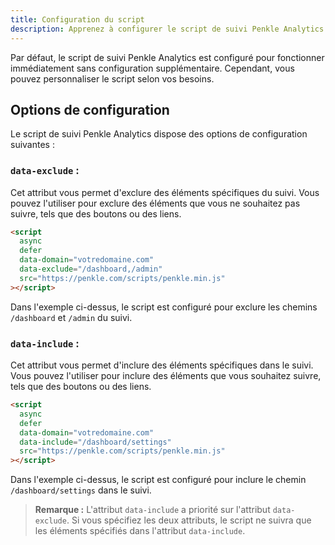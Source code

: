 ```yaml
---
title: Configuration du script
description: Apprenez à configurer le script de suivi Penkle Analytics
---
```


Par défaut, le script de suivi Penkle Analytics est configuré pour fonctionner immédiatement sans configuration supplémentaire. Cependant, vous pouvez personnaliser le script selon vos besoins.

## Options de configuration

Le script de suivi Penkle Analytics dispose des options de configuration suivantes :

### `data-exclude` :

Cet attribut vous permet d'exclure des éléments spécifiques du suivi. Vous pouvez l'utiliser pour exclure des éléments que vous ne souhaitez pas suivre, tels que des boutons ou des liens.

```html
<script
  async
  defer
  data-domain="votredomaine.com"
  data-exclude="/dashboard,/admin"
  src="https://penkle.com/scripts/penkle.min.js"
></script>
```

Dans l'exemple ci-dessus, le script est configuré pour exclure les chemins `/dashboard` et `/admin` du suivi.

### `data-include` :

Cet attribut vous permet d'inclure des éléments spécifiques dans le suivi. Vous pouvez l'utiliser pour inclure des éléments que vous souhaitez suivre, tels que des boutons ou des liens.

```html
<script
  async
  defer
  data-domain="votredomaine.com"
  data-include="/dashboard/settings"
  src="https://penkle.com/scripts/penkle.min.js"
></script>
```

Dans l'exemple ci-dessus, le script est configuré pour inclure le chemin `/dashboard/settings` dans le suivi.

> **Remarque :** L'attribut `data-include` a priorité sur l'attribut `data-exclude`. Si vous spécifiez les deux attributs, le script ne suivra que les éléments spécifiés dans l'attribut `data-include`.
